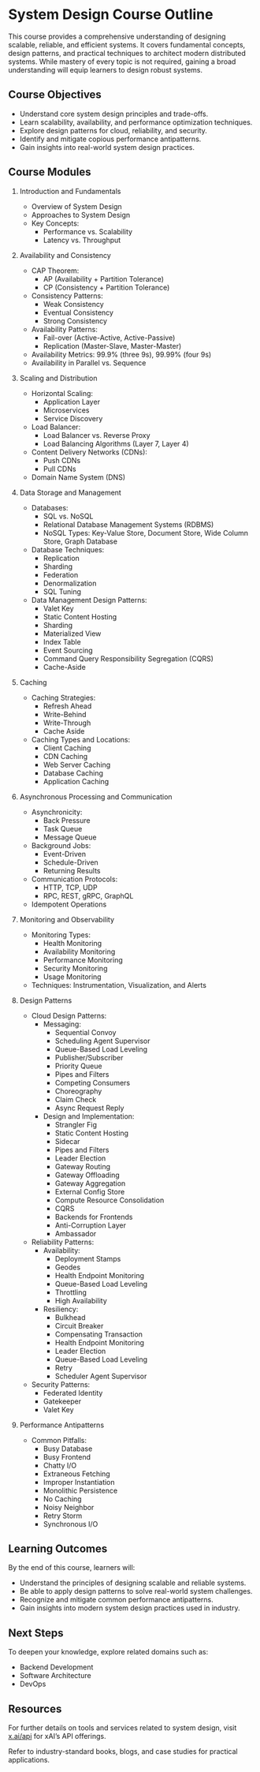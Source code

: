 # System Design Course Outline

This course provides a comprehensive understanding of designing scalable, reliable, and efficient systems. It covers fundamental concepts, design patterns, and practical techniques to architect modern distributed systems. While mastery of every topic is not required, gaining a broad understanding will equip learners to design robust systems.

## Course Objectives

- Understand core system design principles and trade-offs.
- Learn scalability, availability, and performance optimization techniques.
- Explore design patterns for cloud, reliability, and security.
- Identify and mitigate copious performance antipatterns.
- Gain insights into real-world system design practices.

## Course Modules

1. Introduction and Fundamentals

   - Overview of System Design
   - Approaches to System Design
   - Key Concepts:
	 - Performance vs. Scalability
	 - Latency vs. Throughput

2. Availability and Consistency

   - CAP Theorem:
	 - AP (Availability + Partition Tolerance)
	 - CP (Consistency + Partition Tolerance)
   - Consistency Patterns:
	 - Weak Consistency
	 - Eventual Consistency
	 - Strong Consistency
   - Availability Patterns:
	 - Fail-over (Active-Active, Active-Passive)
	 - Replication (Master-Slave, Master-Master)
   - Availability Metrics: 99.9% (three 9s), 99.99% (four 9s)
   - Availability in Parallel vs. Sequence

3. Scaling and Distribution

   - Horizontal Scaling:
	 - Application Layer
	 - Microservices
	 - Service Discovery
   - Load Balancer:
	 - Load Balancer vs. Reverse Proxy
	 - Load Balancing Algorithms (Layer 7, Layer 4)
   - Content Delivery Networks (CDNs):
	 - Push CDNs
	 - Pull CDNs
   - Domain Name System (DNS)

4. Data Storage and Management

   - Databases:
	 - SQL vs. NoSQL
	 - Relational Database Management Systems (RDBMS)
	 - NoSQL Types: Key-Value Store, Document Store, Wide Column Store, Graph Database
   - Database Techniques:
	 - Replication
	 - Sharding
	 - Federation
	 - Denormalization
	 - SQL Tuning
   - Data Management Design Patterns:
	 - Valet Key
	 - Static Content Hosting
	 - Sharding
	 - Materialized View
	 - Index Table
	 - Event Sourcing
	 - Command Query Responsibility Segregation (CQRS)
	 - Cache-Aside

5. Caching

   - Caching Strategies:
	 - Refresh Ahead
	 - Write-Behind
	 - Write-Through
	 - Cache Aside
   - Caching Types and Locations:
	 - Client Caching
	 - CDN Caching
	 - Web Server Caching
	 - Database Caching
	 - Application Caching

6. Asynchronous Processing and Communication

   - Asynchronicity:
	 - Back Pressure
	 - Task Queue
	 - Message Queue
   - Background Jobs:
	 - Event-Driven
	 - Schedule-Driven
	 - Returning Results
   - Communication Protocols:
	 - HTTP, TCP, UDP
	 - RPC, REST, gRPC, GraphQL
   - Idempotent Operations

7. Monitoring and Observability

   - Monitoring Types:
	 - Health Monitoring
	 - Availability Monitoring
	 - Performance Monitoring
	 - Security Monitoring
	 - Usage Monitoring
   - Techniques: Instrumentation, Visualization, and Alerts

8. Design Patterns

   - Cloud Design Patterns:
	 - Messaging:
	   - Sequential Convoy
	   - Scheduling Agent Supervisor
	   - Queue-Based Load Leveling
	   - Publisher/Subscriber
	   - Priority Queue
	   - Pipes and Filters
	   - Competing Consumers
	   - Choreography
	   - Claim Check
	   - Async Request Reply
	 - Design and Implementation:
	   - Strangler Fig
	   - Static Content Hosting
	   - Sidecar
	   - Pipes and Filters
	   - Leader Election
	   - Gateway Routing
	   - Gateway Offloading
	   - Gateway Aggregation
	   - External Config Store
	   - Compute Resource Consolidation
	   - CQRS
	   - Backends for Frontends
	   - Anti-Corruption Layer
	   - Ambassador
   - Reliability Patterns:
	 - Availability:
	   - Deployment Stamps
	   - Geodes
	   - Health Endpoint Monitoring
	   - Queue-Based Load Leveling
	   - Throttling
	   - High Availability
	 - Resiliency:
	   - Bulkhead
	   - Circuit Breaker
	   - Compensating Transaction
	   - Health Endpoint Monitoring
	   - Leader Election
	   - Queue-Based Load Leveling
	   - Retry
	   - Scheduler Agent Supervisor
   - Security Patterns:
	 - Federated Identity
	 - Gatekeeper
	 - Valet Key

9. Performance Antipatterns

   - Common Pitfalls:
	 - Busy Database
	 - Busy Frontend
	 - Chatty I/O
	 - Extraneous Fetching
	 - Improper Instantiation
	 - Monolithic Persistence
	 - No Caching
	 - Noisy Neighbor
	 - Retry Storm
	 - Synchronous I/O

## Learning Outcomes

By the end of this course, learners will:

- Understand the principles of designing scalable and reliable systems.
- Be able to apply design patterns to solve real-world system challenges.
- Recognize and mitigate common performance antipatterns.
- Gain insights into modern system design practices used in industry.

## Next Steps

To deepen your knowledge, explore related domains such as:

- Backend Development
- Software Architecture
- DevOps

## Resources

For further details on tools and services related to system design, visit [x.ai/api](https://x.ai/api) for xAI’s API offerings.

Refer to industry-standard books, blogs, and case studies for practical applications.
